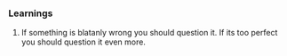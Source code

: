 ### Learnings

1. If something is blatanly wrong you should question it. If its too perfect you should question it even more.
